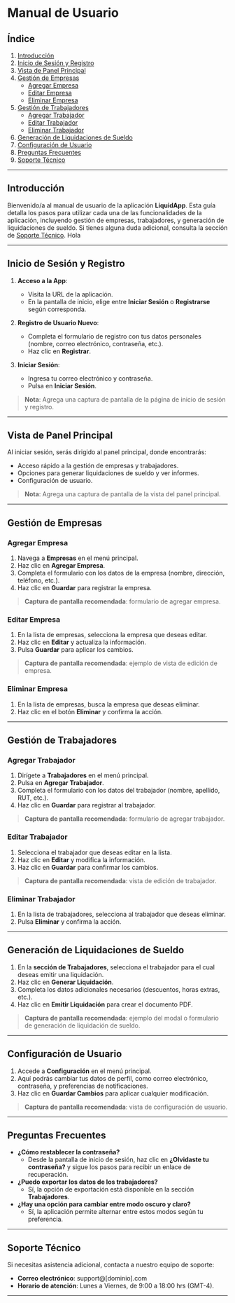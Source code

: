 # Manual de Usuario

## Índice
1. [Introducción](#introducción)
2. [Inicio de Sesión y Registro](#inicio-de-sesión-y-registro)
3. [Vista de Panel Principal](#vista-de-panel-principal)
4. [Gestión de Empresas](#gestión-de-empresas)
   - [Agregar Empresa](#agregar-empresa)
   - [Editar Empresa](#editar-empresa)
   - [Eliminar Empresa](#eliminar-empresa)
5. [Gestión de Trabajadores](#gestión-de-trabajadores)
   - [Agregar Trabajador](#agregar-trabajador)
   - [Editar Trabajador](#editar-trabajador)
   - [Eliminar Trabajador](#eliminar-trabajador)
6. [Generación de Liquidaciones de Sueldo](#generación-de-liquidaciones-de-sueldo)
7. [Configuración de Usuario](#configuración-de-usuario)
8. [Preguntas Frecuentes](#preguntas-frecuentes)
9. [Soporte Técnico](#soporte-técnico)

---

## Introducción

Bienvenido/a al manual de usuario de la aplicación **LiquidApp**. Esta guía detalla los pasos para utilizar cada una de las funcionalidades de la aplicación, incluyendo gestión de empresas, trabajadores, y generación de liquidaciones de sueldo. Si tienes alguna duda adicional, consulta la sección de [Soporte Técnico](#soporte-técnico).
Hola

---

## Inicio de Sesión y Registro

1. **Acceso a la App**: 
   - Visita la URL de la aplicación.
   - En la pantalla de inicio, elige entre **Iniciar Sesión** o **Registrarse** según corresponda.
   
2. **Registro de Usuario Nuevo**:
   - Completa el formulario de registro con tus datos personales (nombre, correo electrónico, contraseña, etc.).
   - Haz clic en **Registrar**.
   
3. **Iniciar Sesión**:
   - Ingresa tu correo electrónico y contraseña.
   - Pulsa en **Iniciar Sesión**.
   
> **Nota**: Agrega una captura de pantalla de la página de inicio de sesión y registro.

---

## Vista de Panel Principal

Al iniciar sesión, serás dirigido al panel principal, donde encontrarás:
- Acceso rápido a la gestión de empresas y trabajadores.
- Opciones para generar liquidaciones de sueldo y ver informes.
- Configuración de usuario.

> **Nota**: Agrega una captura de pantalla de la vista del panel principal.

---

## Gestión de Empresas

### Agregar Empresa

1. Navega a **Empresas** en el menú principal.
2. Haz clic en **Agregar Empresa**.
3. Completa el formulario con los datos de la empresa (nombre, dirección, teléfono, etc.).
4. Haz clic en **Guardar** para registrar la empresa.

> **Captura de pantalla recomendada**: formulario de agregar empresa.

### Editar Empresa

1. En la lista de empresas, selecciona la empresa que deseas editar.
2. Haz clic en **Editar** y actualiza la información.
3. Pulsa **Guardar** para aplicar los cambios.

> **Captura de pantalla recomendada**: ejemplo de vista de edición de empresa.

### Eliminar Empresa

1. En la lista de empresas, busca la empresa que deseas eliminar.
2. Haz clic en el botón **Eliminar** y confirma la acción.

---

## Gestión de Trabajadores

### Agregar Trabajador

1. Dirígete a **Trabajadores** en el menú principal.
2. Pulsa en **Agregar Trabajador**.
3. Completa el formulario con los datos del trabajador (nombre, apellido, RUT, etc.).
4. Haz clic en **Guardar** para registrar al trabajador.

> **Captura de pantalla recomendada**: formulario de agregar trabajador.

### Editar Trabajador

1. Selecciona el trabajador que deseas editar en la lista.
2. Haz clic en **Editar** y modifica la información.
3. Haz clic en **Guardar** para confirmar los cambios.

> **Captura de pantalla recomendada**: vista de edición de trabajador.

### Eliminar Trabajador

1. En la lista de trabajadores, selecciona al trabajador que deseas eliminar.
2. Pulsa **Eliminar** y confirma la acción.

---

## Generación de Liquidaciones de Sueldo

1. En la **sección de Trabajadores**, selecciona el trabajador para el cual deseas emitir una liquidación.
2. Haz clic en **Generar Liquidación**.
3. Completa los datos adicionales necesarios (descuentos, horas extras, etc.).
4. Haz clic en **Emitir Liquidación** para crear el documento PDF.

> **Captura de pantalla recomendada**: ejemplo del modal o formulario de generación de liquidación de sueldo.

---

## Configuración de Usuario

1. Accede a **Configuración** en el menú principal.
2. Aquí podrás cambiar tus datos de perfil, como correo electrónico, contraseña, y preferencias de notificaciones.
3. Haz clic en **Guardar Cambios** para aplicar cualquier modificación.

> **Captura de pantalla recomendada**: vista de configuración de usuario.

---

## Preguntas Frecuentes

- **¿Cómo restablecer la contraseña?**
  - Desde la pantalla de inicio de sesión, haz clic en **¿Olvidaste tu contraseña?** y sigue los pasos para recibir un enlace de recuperación.
- **¿Puedo exportar los datos de los trabajadores?**
  - Sí, la opción de exportación está disponible en la sección **Trabajadores**. 
- **¿Hay una opción para cambiar entre modo oscuro y claro?**
  - Sí, la aplicación permite alternar entre estos modos según tu preferencia.

---

## Soporte Técnico

Si necesitas asistencia adicional, contacta a nuestro equipo de soporte:
- **Correo electrónico**: support@[dominio].com
- **Horario de atención**: Lunes a Viernes, de 9:00 a 18:00 hrs (GMT-4).

---
